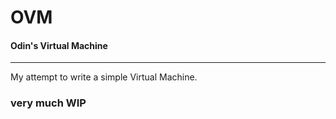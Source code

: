 # OVM
#### Odin's Virtual Machine
----
My attempt to write a simple Virtual Machine.

### very much **WIP**